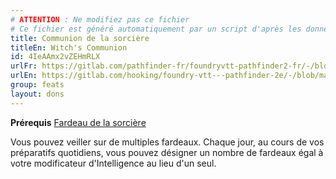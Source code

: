 ```yaml
---
# ATTENTION : Ne modifiez pas ce fichier
# Ce fichier est généré automatiquement par un script d'après les données du module Foundry VTT officiel et de sa traduction
title: Communion de la sorcière
titleEn: Witch's Communion
id: 4IeAAmx2vZEHmRLX
urlFr: https://gitlab.com/pathfinder-fr/foundryvtt-pathfinder2-fr/-/blob/master/data/feats/4IeAAmx2vZEHmRLX.htm
urlEn: https://gitlab.com/hooking/foundry-vtt---pathfinder-2e/-/blob/master/packs/data/feats.db/witch-s-communion.json
group: feats
layout: dons
---
```

**Prérequis** [Fardeau de la sorcière](fardeau-de-la-sorcière.md)

Vous pouvez veiller sur de multiples fardeaux. Chaque jour, au cours de vos préparatifs quotidiens, vous pouvez désigner un nombre de fardeaux égal à votre modificateur d'Intelligence au lieu d'un seul.


